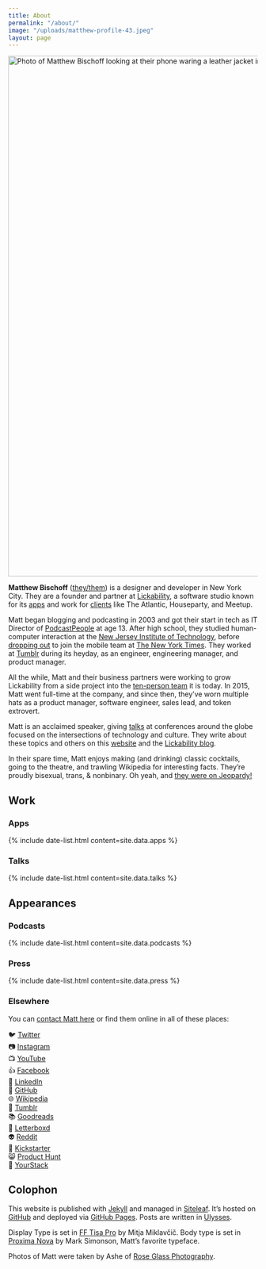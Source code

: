 ```yaml
---
title: About
permalink: "/about/"
image: "/uploads/matthew-profile-43.jpeg"
layout: page
---
```


<img src="/uploads/matthew-profile-43.jpeg" width="1400" height="1050" alt="Photo of Matthew Bischoff looking at their phone waring a leather jacket in a park.">

**Matthew Bischoff** ([they/them](https://pronoun.is/they)) is a designer and developer in New York City. They are a founder and partner at [Lickability](https://lickability.com), a software studio known for its [apps](https://lickability.com/products) and work for [clients](https://lickability.com/clients) like The Atlantic, Houseparty, and Meetup.

Matt began blogging and podcasting in 2003 and got their start in tech as IT Director of [PodcastPeople](https://www.podcastpeople.com/) at age 13. After high school, they studied human-computer interaction at the [New Jersey Institute of Technology](https://www.njit.edu/), before [dropping out](https://matthewbischoff.com/don-t-go-to-college/) to join the mobile team at [The New York Times](https://www.nytimes.com/). They worked at [Tumblr](https://www.tumblr.com/) during its heyday, as an engineer, engineering manager, and product manager.

All the while, Matt and their business partners were working to grow Lickability from a side project into the [ten-person team](https://lickability.com/about) it is today. In 2015, Matt went full-time at the company, and since then, they’ve worn multiple hats as a product manager, software engineer, sales lead, and token extrovert.

Matt is an acclaimed speaker, giving [talks](https://matthewbischoff.com/category/talks/) at conferences around the globe focused on the intersections of technology and culture. They write about these topics and others on this [website](https://matthewbischoff.com) and the [Lickability blog](https://lickability.com/blog/).

In their spare time, Matt enjoys making (and drinking) classic cocktails, going to the theatre, and trawling Wikipedia for interesting facts. They’re proudly bisexual, trans, & nonbinary. Oh yeah, and [they were on Jeopardy!](https://www.j-archive.com/showgame.php?game_id=3342)

## Work

### Apps

{% include date-list.html content=site.data.apps %}

### Talks

{% include date-list.html content=site.data.talks %}

## Appearances

### Podcasts

{% include date-list.html content=site.data.podcasts %}

### Press

{% include date-list.html content=site.data.press %}

### Elsewhere

You can [contact Matt here](/contact) or find them online in all of these places:

🐦 [Twitter](https://twitter.com/mb)  
📷 [Instagram](https://instagram.com/mattb)  
📺 [YouTube](https://youtube.com/matthewbischoffdotcom)  
👍 [Facebook](https://facebook.com/matthewbischoff)  
💼 [LinkedIn](https://www.linkedin.com/in/matthewbischoff)  
🐙 [GitHub](https://github.com/mattbischoff)  
🌐 [Wikipedia](https://en.wikipedia.org/wiki/User:Matthewbischoff)  
🥃 [Tumblr](https://mttb.me)  
📚 [Goodreads](https://goodreads.com/matthewbischoff)  
🎥 [Letterboxd](https://letterboxd.com/matthewbischoff)  
👽 [Reddit](https://www.reddit.com/user/matthewbischoff/)  
💸 [Kickstarter](https://www.kickstarter.com/profile/matthewbischoff)  
😸 [Product Hunt](https://www.producthunt.com/@mb)  
🥞 [YourStack](https://yourstack.com/@mb)

## Colophon

This website is published with [Jekyll](https://jekyllrb.com) and managed in [Siteleaf](https://www.siteleaf.com). It’s hosted on [GitHub](https://github.com/mattbischoff/matthewbischoff.com) and deployed via [GitHub Pages](https://pages.github.com). Posts are written in [Ulysses](https://ulysses.app).

Display Type is set in [FF Tisa Pro](https://fonts.adobe.com/fonts/skolar) by Mitja Miklavčič. Body type is set in [Proxima Nova](https://fonts.adobe.com/fonts/proxima-nova) by Mark Simonson, Matt’s favorite typeface.

Photos of Matt were taken by Ashe of [Rose Glass Photography](https://www.roseglass.pictures).
